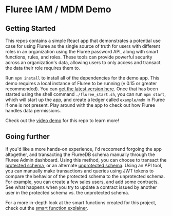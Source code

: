 # Fluree IAM / MDM Demo

## Getting Started

This repos contains a simple React app that demonstrates a potential use case for using Fluree as the single source of truth for users with different roles in an organization using the Fluree password API, along with smart functions, rules, and roles. These tools can provide powerful security across an organization's data, allowing users to only access and transact the data their role requires them to.

Run `npm install` to install all of the dependencies for the demo app. This demo requires a local instance of Fluree to be running (v 0.15 or greater recommended). You can [get the latest version here](https://fluree-releases-public.s3.amazonaws.com/fluree-latest.zip#). Once that has been started using the shell command `./fluree_start.sh`, you can run `npm start`, which will start up the app, and create a ledger called `example/mdm` in Fluree if one is not present. Play around with the app to check out how Fluree handles data permissions.

Check out the [video demo](https://youtu.be/e_r-L8ySpUg) for this repo to learn more!

## Going further

If you'd like a more hands-on experience, I'd reccomend forgoing the app altogether, and transacting the FlureeDB schema manually through the Fluree Admin dashboard. Using this method, you can choose to transact the [protected schema](./src/data/03-protected-schema.json), or an alternate [unprotected schema](./src/data/03-unprotected-schema.json). Using an API tool, you can manually make transactions and queries using JWT tokens to compare the behavior of the protected schema to the unprotected schema. For example, you can create a few sales users, and add some contracts. See what happens when you try to update a contract issued by another user in the protected schema vs. the unprotected schema.

For a more in-depth look at the smart functions created for this project, check out the [smart function explainer](./docs/smart-functions.md).
